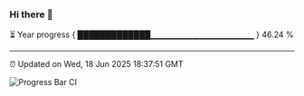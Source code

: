 ### Hi there 👋

⏳ Year progress { █████████████▁▁▁▁▁▁▁▁▁▁▁▁▁▁▁▁▁ } 46.24 %

---

⏰ Updated on Wed, 18 Jun 2025 18:37:51 GMT

![Progress Bar CI](https://github.com/DhruviPatel157/GitHub-Actions-Demo/workflows/Progress%20Bar%20CI/badge.svg)
